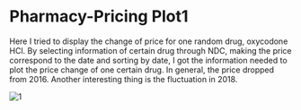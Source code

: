 # Pharmacy-Pricing Plot1

Here I tried to display the change of price for one random drug, oxycodone HCl. By selecting information of certain drug through NDC, making the price correspond to the date and sorting by date, I got the information needed to plot the price change of one certain drug. In general, the price dropped from 2016. Another interesting thing is the fluctuation in 2018.

![1](https://user-images.githubusercontent.com/53409828/62022187-0bf18100-b199-11e9-83fd-948cba7619b6.png)
